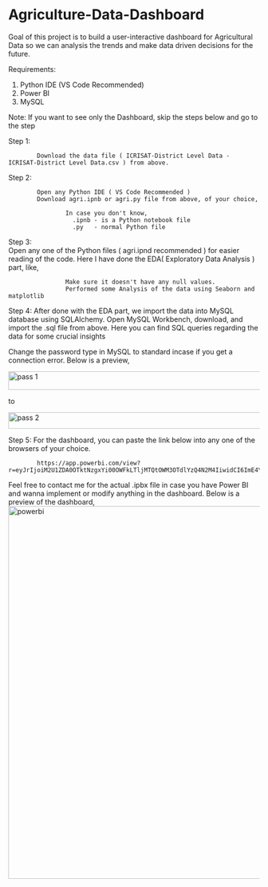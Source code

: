 # Agriculture-Data-Dashboard
Goal of this project is to build a user-interactive dashboard for Agricultural Data so we can analysis the trends and make data driven decisions for the future.

Requirements:
   1. Python IDE (VS Code Recommended)
   2. Power BI
   3. MySQL

Note: If you want to see only the Dashboard, skip the steps below and go to the step 

Step 1: 
            
            Download the data file ( ICRISAT-District Level Data - ICRISAT-District Level Data.csv ) from above.
            
Step 2:

            Open any Python IDE ( VS Code Recommended )
            Download agri.ipnb or agri.py file from above, of your choice,
                
                    In case you don't know, 
                      .ipnb - is a Python notebook file
                      .py   - normal Python file

Step 3:    
            Open any one of the Python files ( agri.ipnd recommended ) for easier reading of the code.
            Here I have done the EDA( Exploratory Data Analysis ) part, like,
                     
                    Make sure it doesn't have any null values.
                    Performed some Analysis of the data using Seaborn and matplotlib

Step 4:
            After done with the EDA part, we import the data into MySQL database using SQLAlchemy.
            Open MySQL Workbench, download, and import the .sql file from above.
            Here you can find SQL queries regarding the data for some crucial insights
            
Change the password type in MySQL to standard incase if you get a connection error. Below is a preview,

<img width="776" height="37" alt="pass 1" src="https://github.com/user-attachments/assets/dceffc9d-bc72-4761-bfb0-e8e685a8bc8d" />  

to  

<img width="797" height="33" alt="pass 2" src="https://github.com/user-attachments/assets/a2743feb-8064-487d-a304-0a7ad8869c87" />


Step 5:
            For the dashboard, you can paste the link below into any one of the browsers of your choice.

            https://app.powerbi.com/view?r=eyJrIjoiM2U1ZDA0OTktNzgxYi00OWFkLTljMTQtOWM3OTdlYzQ4N2M4IiwidCI6ImE4YWY5NGE1LThhZWQtNDdjOC1iNzFhLTVlZjM5MmY5OGE1NSJ9&embedImagePlaceholder=true

Feel free to contact me for the actual .ipbx file in case you have Power BI and wanna implement or modify anything in the dashboard.
Below is a preview of the dashboard,
<img width="1322" height="747" alt="powerbi" src="https://github.com/user-attachments/assets/7c59feb1-cb64-434d-a4cb-2f67b553ef63" />





